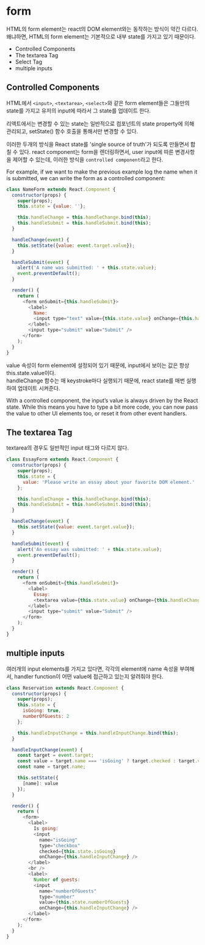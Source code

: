 # form

HTML의 form element는 react의 DOM element와는 동작하는 방식이 약간 다르다. 왜냐하면, HTML의 form element는 기본적으로 내부 state를 가지고 있기 때문이다. 

- Controlled Components
- The textarea Tag
- Select Tag
- multiple inputs
## Controlled Components

HTML에서 `<input>`, `<textarea>`, `<select>`와 같은 form element들은 그들만의 state를 가지고 유저의 input에 따라서 그 state를 업데이트 한다. 

리액트에서는 변경할 수 있는 state는 일반적으로 컴포넌트의 state property에 의해 관리되고, setState() 함수 호출을 통해서만 변경할 수 있다. 

이러한 두개의 방식을 React state를 'single source of truth'가 되도록 만들면서 합칠 수 있다. react component는 form을 렌더링하면서, user input에 따른 변경사항을 제어할 수 있는데, 이러한 방식을 `controlled component`라고 한다.

For example, if we want to make the previous example log the name when it is submitted, we can write the form as a controlled component:

```js
class NameForm extends React.Component {
  constructor(props) {
    super(props);
    this.state = {value: ''};

    this.handleChange = this.handleChange.bind(this);
    this.handleSubmit = this.handleSubmit.bind(this);
  }

  handleChange(event) {
    this.setState({value: event.target.value});
  }

  handleSubmit(event) {
    alert('A name was submitted: ' + this.state.value);
    event.preventDefault();
  }

  render() {
    return (
      <form onSubmit={this.handleSubmit}>
        <label>
          Name:
          <input type="text" value={this.state.value} onChange={this.handleChange} />
        </label>
        <input type="submit" value="Submit" />
      </form>
    );
  }
}
```

value 속성이 form element에 설정되어 있기 때문에, input에서 보이는 값은 항상 this.state.value이다.  
handleChange 함수는 매 keystroke마다 실행되기 때문에, react state를 매번 실행하여 업데이트 시켜준다. 


With a controlled component, the input’s value is always driven by the React state. While this means you have to type a bit more code, you can now pass the value to other UI elements too, or reset it from other event handlers.

## The textarea Tag

textarea의 경우도 일반적인 input 태그와 다르지 않다. 

```js
class EssayForm extends React.Component {
  constructor(props) {
    super(props);
    this.state = {
      value: 'Please write an essay about your favorite DOM element.'
    };

    this.handleChange = this.handleChange.bind(this);
    this.handleSubmit = this.handleSubmit.bind(this);
  }

  handleChange(event) {
    this.setState({value: event.target.value});
  }

  handleSubmit(event) {
    alert('An essay was submitted: ' + this.state.value);
    event.preventDefault();
  }

  render() {
    return (
      <form onSubmit={this.handleSubmit}>
        <label>
          Essay:
          <textarea value={this.state.value} onChange={this.handleChange} />
        </label>
        <input type="submit" value="Submit" />
      </form>
    );
  }
}
```

## multiple inputs

여러개의 input elements를 가지고 있다면, 각각의 element에 name 속성을 부여해서, handler function이 어떤 value에 접근하고 있는지 알려줘야 한다. 

```js
class Reservation extends React.Component {
  constructor(props) {
    super(props);
    this.state = {
      isGoing: true,
      numberOfGuests: 2
    };

    this.handleInputChange = this.handleInputChange.bind(this);
  }

  handleInputChange(event) {
    const target = event.target;
    const value = target.name === 'isGoing' ? target.checked : target.value;
    const name = target.name;

    this.setState({
      [name]: value
    });
  }

  render() {
    return (
      <form>
        <label>
          Is going:
          <input
            name="isGoing"
            type="checkbox"
            checked={this.state.isGoing}
            onChange={this.handleInputChange} />
        </label>
        <br />
        <label>
          Number of guests:
          <input
            name="numberOfGuests"
            type="number"
            value={this.state.numberOfGuests}
            onChange={this.handleInputChange} />
        </label>
      </form>
    );
  }
}
```